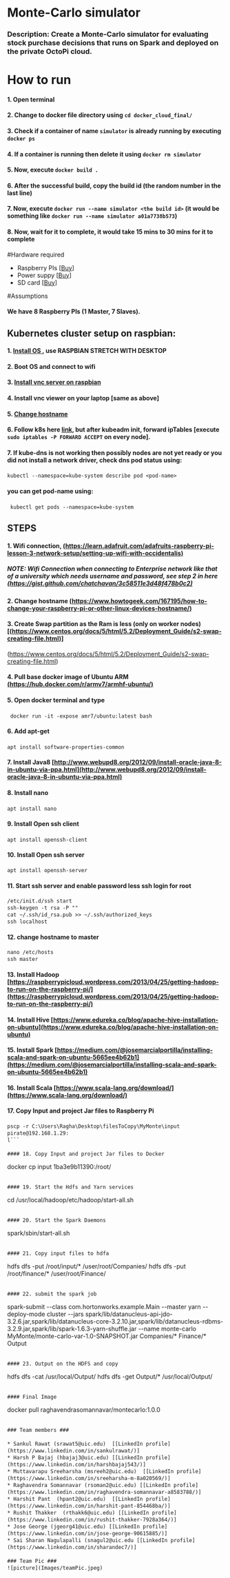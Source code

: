 # Monte-Carlo simulator

### Description: Create a Monte-Carlo simulator for evaluating stock purchase decisions that runs on Spark and deployed on the private OctoPi cloud.

# How to run
#### 1. Open terminal
#### 2. Change to docker file directory using `cd docker_cloud_final/`
#### 3. Check if a container of name `simulator` is already running by executing `docker ps`
#### 4. If a container is running then delete it using `docker rm simulator`
#### 5. Now, execute `docker build .`
#### 6. After the successful build, copy the build id (the random number in the last line)
#### 7. Now, execute `docker run --name simulator <the build id>` (it would be something like `docker run --name simulator a01a7738b573`)
#### 8. Now, wait for it to complete, it would take 15 mins to 30 mins for it to complete


#Hardware required
* Raspberry PIs [[Buy](https://www.amazon.com/Raspberry-Pi-RASPBERRYPI3-MODB-1GB-Model-Motherboard/dp/B01CD5VC92)]
* Power suppy [[Buy](https://www.amazon.com/CanaKit-Raspberry-Supply-Adapter-Charger/dp/B00MARDJZ4/ref=pd_bxgy_147_2?_encoding=UTF8&psc=1&refRID=6M8CYG5AKF2YM9H09JBN)]
* SD card [[Buy](https://www.amazon.com/Samsung-MicroSD-Adapter-MB-ME32GA-AM/dp/B06XWN9Q99/ref=pd_bxgy_147_3?_encoding=UTF8&psc=1&refRID=6M8CYG5AKF2YM9H09JBN)]

#Assumptions

#### We have 8 Raspberry PIs (1 Master, 7 Slaves).

## Kubernetes cluster setup on raspbian:

#### 1. [Install OS ](https://www.raspberrypi.org/documentation/installation/installing-images/) , use RASPBIAN STRETCH WITH DESKTOP
#### 2. Boot OS and connect to wifi 
#### 3. [Install vnc server on raspbian](https://www.raspberrypi.org/documentation/remote-access/vnc/)
#### 4. Install vnc viewer on your laptop [same as above]
#### 5. [Change hostname](https://www.cyberciti.biz/faq/ubuntu-change-hostname-command/)
#### 6. Follow k8s here [link](https://gist.github.com/alexellis/fdbc90de7691a1b9edb545c17da2d975), but after kubeadm init, forward ipTables [execute ```sudo iptables -P FORWARD ACCEPT``` on every node].
#### 7. If kube-dns is not working then possibly nodes are not yet ready or you did not install a network driver, check dns pod status using:
 ``` kubectl --namespace=kube-system describe pod <pod-name> ``` 
 #### you can get pod-name using: 
 ``` kubectl get pods --namespace=kube-system```


## STEPS

#### 1. Wifi connection, [(https://learn.adafruit.com/adafruits-raspberry-pi-lesson-3-network-setup/setting-up-wifi-with-occidentalis) ](https://learn.adafruit.com/adafruits-raspberry-pi-lesson-3-network-setup/setting-up-wifi-with-occidentalis)
#####  NOTE: Wifi Connection when connecting to Enterprise network like that of a university which needs username and password, see step 2 in here [(https://gist.github.com/chatchavan/3c58511e3d48f478b0c2)](https://gist.github.com/chatchavan/3c58511e3d48f478b0c2) 

#### 2. Change hostname [(https://www.howtogeek.com/167195/how-to-change-your-raspberry-pi-or-other-linux-devices-hostname/)](https://www.howtogeek.com/167195/how-to-change-your-raspberry-pi-or-other-linux-devices-hostname/)

#### 3. Create Swap partition as the Ram is less (only on worker nodes) [(https://www.centos.org/docs/5/html/5.2/Deployment_Guide/s2-swap-creating-file.html)]
(https://www.centos.org/docs/5/html/5.2/Deployment_Guide/s2-swap-creating-file.html)

#### 4. Pull base docker image of Ubuntu ARM [(https://hub.docker.com/r/armv7/armhf-ubuntu/)](https://hub.docker.com/r/armv7/armhf-ubuntu/)

#### 5. Open docker terminal and type
``` docker run -it -expose amr7/ubuntu:latest bash```

#### 6. Add apt-get
```apt install software-properties-common ```

#### 7. Install Java8 [http://www.webupd8.org/2012/09/install-oracle-java-8-in-ubuntu-via-ppa.html](http://www.webupd8.org/2012/09/install-oracle-java-8-in-ubuntu-via-ppa.html)

#### 8. Install nano
```apt install nano ```

#### 9. Install Open ssh client
```apt install openssh-client```

#### 10. Install Open ssh server
```
apt install openssh-server
```

#### 11. Start ssh server and enable password less ssh login for root
```
/etc/init.d/ssh start
ssh-keygen -t rsa -P ""
cat ~/.ssh/id_rsa.pub >> ~/.ssh/authorized_keys
ssh localhost 
```

#### 12. change hostname to master
```
nano /etc/hosts
ssh master 
```

#### 13. Install Hadoop [https://raspberrypicloud.wordpress.com/2013/04/25/getting-hadoop-to-run-on-the-raspberry-pi/](https://raspberrypicloud.wordpress.com/2013/04/25/getting-hadoop-to-run-on-the-raspberry-pi/)

#### 14. Install Hive [https://www.edureka.co/blog/apache-hive-installation-on-ubuntu](https://www.edureka.co/blog/apache-hive-installation-on-ubuntu)

#### 15. Install Spark [https://medium.com/@josemarcialportilla/installing-scala-and-spark-on-ubuntu-5665ee4b62b1](https://medium.com/@josemarcialportilla/installing-scala-and-spark-on-ubuntu-5665ee4b62b1)

#### 16. Install Scala [https://www.scala-lang.org/download/](https://www.scala-lang.org/download/)

#### 17. Copy Input and project Jar files to Raspberry Pi
```
pscp -r C:\Users\Ragha\Desktop\filesToCopy\MyMonte\input pirate@192.168.1.29:
l```

#### 18. Copy Input and project Jar files to Docker
```
docker cp input 1ba3e9b11390:/root/
```

#### 19. Start the Hdfs and Yarn services
```
cd /usr/local/hadoop/etc/hadoop/start-all.sh
```

#### 20. Start the Spark Daemons
```
spark/sbin/start-all.sh
```

#### 21. Copy input files to hdfa
```
hdfs dfs -put /root/input/* /user/root/Companies/
hdfs dfs -put /root/finance/* /user/root/Finance/
```

#### 22. submit the spark job
``` 
 spark-submit --class com.hortonworks.example.Main --master yarn --deploy-mode cluster 
 --jars spark/lib/datanucleus-api-jdo-3.2.6.jar,spark/lib/datanucleus-core-3.2.10.jar,spark/lib/datanucleus-rdbms-3.2.9.jar,spark/lib/spark-1.6.3-yarn-shuffle.jar 
 --name monte-carlo MyMonte/monte-carlo-var-1.0-SNAPSHOT.jar Companies/* Finance/* Output
```
 
#### 23. Output on the HDFS and copy
```
hdfs dfs -cat /usr/local/Output/
hdfs dfs -get Output/* /usr/local/Output/
``` 

#### Final Image 
```
docker pull raghavendrasomannavar/montecarlo:1.0.0
```

### Team members ###

* Sankul Rawat (srawat5@uic.edu)  [[LinkedIn profile](https://www.linkedin.com/in/sankulrawat/)]
* Harsh P Bajaj (hbajaj3@uic.edu) [[LinkedIn profile](https://www.linkedin.com/in/harshbajaj543/)]
* Muttavarapu Sreeharsha (msreeh2@uic.edu)  [[LinkedIn profile](https://www.linkedin.com/in/sreeharsha-m-8a020569/)]
* Raghavendra Somannavar (rsoman2@uic.edu) [[LinkedIn profile](https://www.linkedin.com/in/raghavendra-somannavar-a8583788/)]
* Harshit Pant  (hpant2@uic.edu)  [[LinkedIn profile](https://www.linkedin.com/in/harshit-pant-854468ba/)]
* Rushit Thakker  (rthakk6@uic.edu) [[LinkedIn profile](https://www.linkedin.com/in/rushit-thakker-7928a364/)]
* Jose George (jgeorg41@uic.edu) [[LinkedIn profile](https://www.linkedin.com/in/jose-george-90615885/)]
* Sai Sharan Nagulapalli (snagul2@uic.edu [[LinkedIn profile](https://www.linkedin.com/in/sharandec7/)]

### Team Pic ###
![picture](Images/teamPic.jpeg)
